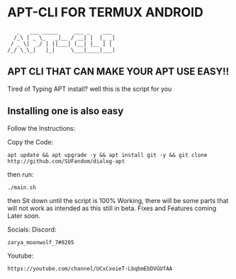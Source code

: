 # APT-CLI FOR TERMUX ANDROID

```
   _   ___ _____     ___ _    ___
  /_\ | _ \_   _|__ / __| |  |_ _|
 / _ \|  _/ | ||___| (__| |__ | |
/_/ \_\_|   |_|     \___|____|___|
```

## APT CLI THAT CAN MAKE YOUR APT USE EASY!!
Tired of Typing APT install? well this is the script for you

## Installing one is also easy

Follow the Instructions:

Copy the Code:

```
apt update && apt upgrade -y && apt install git -y && git clone http://github.com/SUFandom/dialog-apt
```

then run:

```
./main.sh 
```

then Sit down until the script is 100% Working, there will be some parts that will not work as intended as this still in beta. Fixes and Features coming Later soon.


Socials:
Discord:
```
zarya_moonwolf_7#8205
```
Youtube: 
```
https://youtube.com/channel/UCxCxoieT-LbqbmEbDVGUfAA
```
